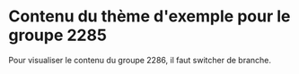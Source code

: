 # Contenu du thème d'exemple pour le groupe 2285

Pour visualiser le contenu du groupe 2286, il faut switcher de branche.
